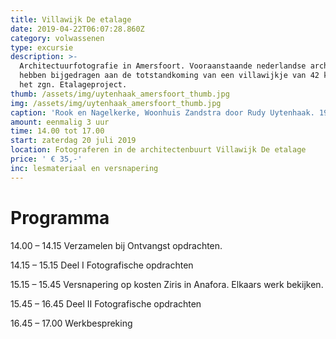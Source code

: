 ```yaml
---
title: Villawijk De etalage
date: 2019-04-22T06:07:28.860Z
category: volwassenen
type: excursie
description: >-
  Architectuurfotografie in Amersfoort. Vooraanstaande nederlandse architecten
  hebben bijgedragen aan de totstandkoming van een villawijkje van 42 kavels,
  het zgn. Etalageproject.
thumb: /assets/img/uytenhaak_amersfoort_thumb.jpg
img: /assets/img/uytenhaak_amersfoort_thumb.jpg
caption: 'Rook en Nagelkerke, Woonhuis Zandstra door Rudy Uytenhaak. 1998'
amount: eenmalig 3 uur
time: 14.00 tot 17.00
start: zaterdag 20 juli 2019
location: Fotograferen in de architectenbuurt Villawijk De etalage
price: ' € 35,-'
inc: lesmateriaal en versnapering
---
```

# **Programma**

14.00  – 14.15   Verzamelen bij   Ontvangst opdrachten.

14.15  – 15.15   Deel I Fotografische opdrachten 

15.15  – 15.45   Versnapering op kosten Ziris in Anafora. Elkaars werk bekijken.

15.45 –  16.45   Deel II Fotografische opdrachten

16.45 –  17.00   Werkbespreking

#

